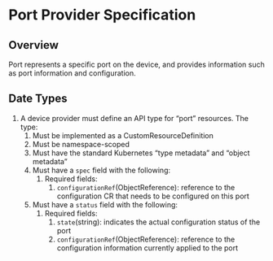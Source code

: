 # Port Provider Specification

## Overview

Port represents a specific port on the device, and provides information such
as port information and configuration.

## Date Types

1. A device provider must define an API type for “port” resources. The type:
    1. Must be implemented as a CustomResourceDefinition
    2. Must be namespace-scoped
    3. Must have the standard Kubernetes “type metadata” and “object metadata”
    4. Must have a `spec` field with the following:
        1. Required fields:
            1. `configurationRef`(ObjectReference): reference to the configuration CR that needs to be configured on this port
    5. Must have a `status` field with the following:
        1. Required fields:
            1. `state`(string): indicates the actual configuration status of the port
            2. `configurationRef`(ObjectReference): reference to the configuration information currently applied to the port
